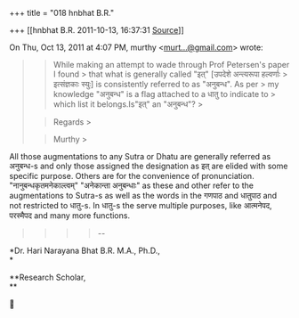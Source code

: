 +++
title = "018 hnbhat B.R."

+++
[[hnbhat B.R.	2011-10-13, 16:37:31 [Source](https://groups.google.com/g/samskrita/c/3JrEFDNIIrQ)]]



On Thu, Oct 13, 2011 at 4:07 PM, murthy \<[murt...@gmail.com]()\> wrote:  

> 
> > 
> > While making an attempt to wade through Prof Petersen's paper I found > that what is generally called "इत्" \[उपदेशे अन्त्यरूपा हल्वर्णाः > इत्संज्ञकाः स्युः\] is consistently referred to as "अनुबन्ध". As per > my knowledge "अनुबन्ध" is a flag attached to a धातु to indicate to > which list it belongs.Is"इत्" an "अनुबन्ध"? >
> 
> > 
> > Regards >
> 
> > 
> > Murthy >
> 
> > 
> > 
> > 
> > > 
> > > > 
> > > > 
> > > > 
> > 

  

All those augmentations to any Sutra or Dhatu are generally referred as अनुबन्ध-s and only those assigned the designation as इत् are elided with some specific purpose. Others are for the convenience of pronunciation. "नानुबन्धकृतमनेकाल्त्वम्" "अनेकान्ता अनुबन्धाः" as these and other refer to the augmentations to Sutra-s as well as the words in the गणपाठ and धातुपाठ and not restricted to धातु-s. In धातु-s the serve multiple purposes, like आत्मनेपद, परस्मैपद and many more functions.

  

  

  



> 
> > > 
> > > > 
> > > > --
> > > > 
> > > > 
> > 

*Dr. Hari Narayana Bhat B.R. M.A., Ph.D.,  
*

**Research Scholar,  
**



